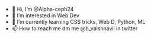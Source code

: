 - 👋 Hi, I’m @Alpha-ceph24
- 👀 I’m interested in Web Dev
- 🌱 I’m currently learning CSS tricks, Web D, Python, ML
- 📫 How to reach me dm me @b_vaishnavii in twitter

<!---
Alpha-ceph24/Alpha-ceph24 is a ✨ special ✨ repository because its `README.md` (this file) appears on your GitHub profile.
You can click the Preview link to take a look at your changes.
--->
